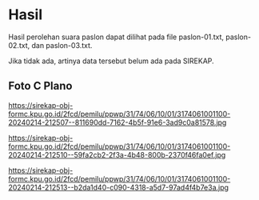 # Hasil

Hasil perolehan suara paslon dapat dilihat pada file paslon-01.txt, paslon-02.txt, dan paslon-03.txt.

Jika tidak ada, artinya data tersebut belum ada pada SIREKAP.

## Foto C Plano

https://sirekap-obj-formc.kpu.go.id/2fcd/pemilu/ppwp/31/74/06/10/01/3174061001100-20240214-212507--811690dd-7162-4b5f-91e6-3ad9c0a81578.jpg

https://sirekap-obj-formc.kpu.go.id/2fcd/pemilu/ppwp/31/74/06/10/01/3174061001100-20240214-212510--59fa2cb2-2f3a-4b48-800b-2370f46fa0ef.jpg

https://sirekap-obj-formc.kpu.go.id/2fcd/pemilu/ppwp/31/74/06/10/01/3174061001100-20240214-212513--b2da1d40-c090-4318-a5d7-97ad4f4b7e3a.jpg
